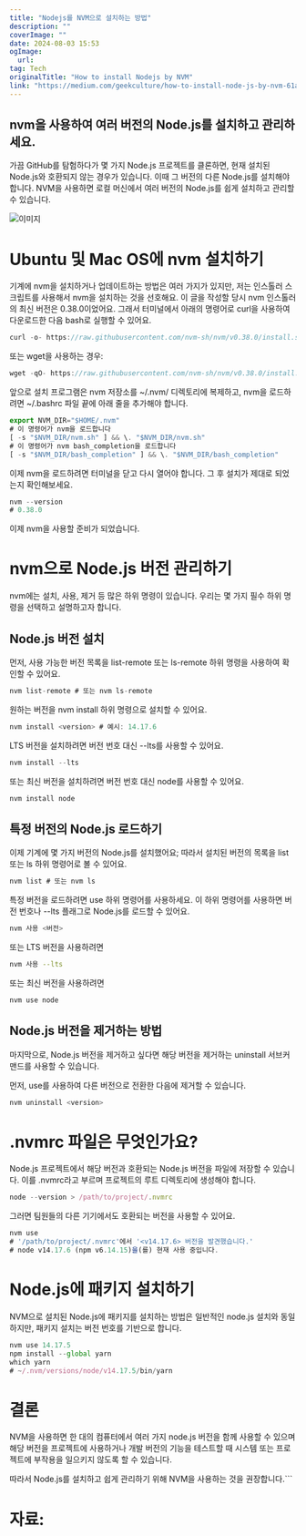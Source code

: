 ```yaml
---
title: "Nodejs를 NVM으로 설치하는 방법"
description: ""
coverImage: ""
date: 2024-08-03 15:53
ogImage: 
  url: 
tag: Tech
originalTitle: "How to install Nodejs by NVM"
link: "https://medium.com/geekculture/how-to-install-node-js-by-nvm-61addf4ab1ba"
---
```




## nvm을 사용하여 여러 버전의 Node.js를 설치하고 관리하세요.

가끔 GitHub를 탐험하다가 몇 가지 Node.js 프로젝트를 클론하면, 현재 설치된 Node.js와 호환되지 않는 경우가 있습니다. 이때 그 버전의 다른 Node.js를 설치해야 합니다. NVM을 사용하면 로컬 머신에서 여러 버전의 Node.js를 쉽게 설치하고 관리할 수 있습니다.

![이미지](/assets/img/HowtoinstallNodejsbyNVM_0.png)

# Ubuntu 및 Mac OS에 nvm 설치하기

<div class="content-ad"></div>

기계에 nvm을 설치하거나 업데이트하는 방법은 여러 가지가 있지만, 저는 인스톨러 스크립트를 사용해서 nvm을 설치하는 것을 선호해요. 이 글을 작성할 당시 nvm 인스톨러의 최신 버전은 0.38.0이었어요. 그래서 터미널에서 아래의 명령어로 curl을 사용하여 다운로드한 다음 bash로 실행할 수 있어요.

```js
curl -o- https://raw.githubusercontent.com/nvm-sh/nvm/v0.38.0/install.sh | bash
```

또는 wget을 사용하는 경우:

```js
wget -qO- https://raw.githubusercontent.com/nvm-sh/nvm/v0.38.0/install.sh | bash
```

<div class="content-ad"></div>

앞으로 설치 프로그램은 nvm 저장소를 ~/.nvm/ 디렉토리에 복제하고, nvm을 로드하려면 ~/.bashrc 파일 끝에 아래 줄을 추가해야 합니다.

```js
export NVM_DIR="$HOME/.nvm"
# 이 명령어가 nvm을 로드합니다
[ -s "$NVM_DIR/nvm.sh" ] && \. "$NVM_DIR/nvm.sh"
# 이 명령어가 nvm bash_completion을 로드합니다
[ -s "$NVM_DIR/bash_completion" ] && \. "$NVM_DIR/bash_completion"
```

이제 nvm을 로드하려면 터미널을 닫고 다시 열어야 합니다. 그 후 설치가 제대로 되었는지 확인해보세요.

```js
nvm --version
# 0.38.0
```

<div class="content-ad"></div>

이제 nvm을 사용할 준비가 되었습니다.

# nvm으로 Node.js 버전 관리하기

nvm에는 설치, 사용, 제거 등 많은 하위 명령이 있습니다. 우리는 몇 가지 필수 하위 명령을 선택하고 설명하고자 합니다.

## Node.js 버전 설치

<div class="content-ad"></div>

먼저, 사용 가능한 버전 목록을 list-remote 또는 ls-remote 하위 명령을 사용하여 확인할 수 있어요.

```js
nvm list-remote # 또는 nvm ls-remote
```

원하는 버전을 nvm install 하위 명령으로 설치할 수 있어요.

```js
nvm install <version> # 예시: 14.17.6
```

<div class="content-ad"></div>

LTS 버전을 설치하려면 버전 번호 대신 --lts를 사용할 수 있어요.

```js
nvm install --lts
```

또는 최신 버전을 설치하려면 버전 번호 대신 node를 사용할 수 있어요.

```js
nvm install node
```

<div class="content-ad"></div>

## 특정 버전의 Node.js 로드하기

이제 기계에 몇 가지 버전의 Node.js를 설치했어요; 따라서 설치된 버전의 목록을 list 또는 ls 하위 명령어로 볼 수 있어요.

```js
nvm list # 또는 nvm ls
```

특정 버전을 로드하려면 use 하위 명령어를 사용하세요. 이 하위 명령어를 사용하면 버전 번호나 --lts 플래그로 Node.js를 로드할 수 있어요.

<div class="content-ad"></div>

```bash
nvm 사용 <버전>
```

또는 LTS 버전을 사용하려면

```bash
nvm 사용 --lts
```

또는 최신 버전을 사용하려면

<div class="content-ad"></div>

```js
nvm use node
```

## Node.js 버전을 제거하는 방법

마지막으로, Node.js 버전을 제거하고 싶다면 해당 버전을 제거하는 uninstall 서브커맨드를 사용할 수 있습니다.

먼저, use를 사용하여 다른 버전으로 전환한 다음에 제거할 수 있습니다.

<div class="content-ad"></div>

```js
nvm uninstall <version>
```

# .nvmrc 파일은 무엇인가요?

Node.js 프로젝트에서 해당 버전과 호환되는 Node.js 버전을 파일에 저장할 수 있습니다. 이를 .nvmrc라고 부르며 프로젝트의 루트 디렉토리에 생성해야 합니다.

```js
node --version > /path/to/project/.nvmrc
```

<div class="content-ad"></div>

그러면 팀원들의 다른 기기에서도 호환되는 버전을 사용할 수 있어요.

```js
nvm use
# '/path/to/project/.nvmrc'에서 '<v14.17.6> 버전을 발견했습니다.'
# node v14.17.6 (npm v6.14.15)을(를) 현재 사용 중입니다.
```

# Node.js에 패키지 설치하기

NVM으로 설치된 Node.js에 패키지를 설치하는 방법은 일반적인 node.js 설치와 동일하지만, 패키지 설치는 버전 번호를 기반으로 합니다.

<div class="content-ad"></div>

```js
nvm use 14.17.5
npm install --global yarn
which yarn
# ~/.nvm/versions/node/v14.17.5/bin/yarn
```

# 결론

NVM을 사용하면 한 대의 컴퓨터에서 여러 가지 node.js 버전을 함께 사용할 수 있으며 해당 버전을 프로젝트에 사용하거나 개발 버전의 기능을 테스트할 때 시스템 또는 프로젝트에 부작용을 일으키지 않도록 할 수 있습니다.

따라서 Node.js를 설치하고 쉽게 관리하기 위해 NVM을 사용하는 것을 권장합니다.```

<div class="content-ad"></div>

# 자료:
